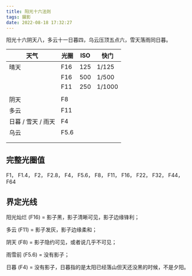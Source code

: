 ```yaml
---
title: 阳光十六法则
tags: 摄影
date: 2022-08-18 17:32:27
---
```




阳光十六阴天八，多云十一日暮四，乌云压顶五点六，雪天落雨同日暮。



| 天气               | 光圈 | ISO  | 快门   |
| ------------------ | ---- | ---- | ------ |
| 晴天               | F16  | 125  | 1/125  |
|                    | F16  | 500  | 1/500  |
|                    | F11  | 250  | 1/1000 |
|                    |      |      |        |
| 阴天               | F8   |      |        |
| 多云               | F11  |      |        |
| 日暮 / 雪天 / 雨天 | F4   |      |        |
| 乌云               | F5.6 |      |        |
|                    |      |      |        |
|                    |      |      |        |





## 完整光圈值

 F1， F1.4， F2， F2.8， F4， F5.6， F8， F11， F16， F22， F32， F44， F64



## 界定光线

阳光灿烂 (F16) = 影子黑，影子清晰可见，影子边缘锋利；

多云 (F11) = 影子发灰，影子边缘柔和；

阴天 (F8) = 影子隐约可见，或者说几乎不可见；

雨雪前 (F5.6) = 没有影子；

日暮 (F4) = 没有影子，日暮指的是太阳已经落山但天还没黑的时候，不是夕阳。